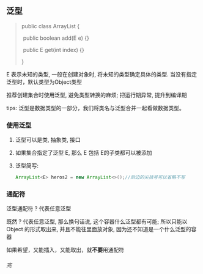 ## 泛型

> public class ArrayList<E> {
>
> ​	public boolean  add(E e) {}
>
> ​	public E get(int index) {}
>
> }

E 表示未知的类型, 一般在创建对象时, 将未知的类型确定具体的类型. 当没有指定泛型时，默认类型为Object类型

推荐创建集合时使用泛型, 避免类型转换的麻烦; 把运行期异常,  提升到编译期

tips: 泛型是数据类型的一部分，我们将类名与泛型合并一起看做数据类型。



### 使用泛型

1. 泛型可以是类, 抽象类, 接口

2. 如果集合指定了泛型 E, 那么 E 包括 E的子类都可以被添加

3. 泛型简写: 

   ```java
   ArrayList<E> heros2 = new ArrayList<>();//后边的尖括号可以省略不写
   ```



### 通配符

泛型通配符 ? 代表任意泛型

既然 ? 代表任意泛型, 那么换句话说, 这个容器什么泛型都有可能; 所以只能以 Object 的形式取出来, 并且不能往里面放对象, 因为还不知道是一个什么泛型的容器

如果希望，又能插入，又能取出，就**不要**用通配符





###### 完

